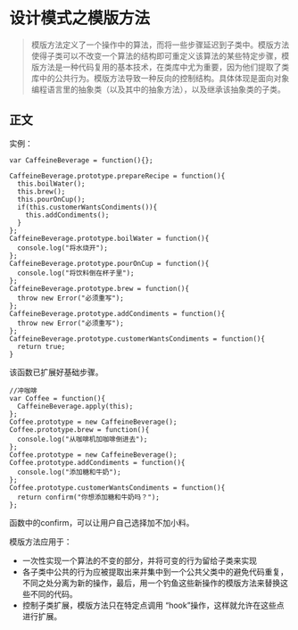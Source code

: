 # 设计模式之模版方法

> 模版方法定义了一个操作中的算法，而将一些步骤延迟到子类中。模版方法使得子类可以不改变一个算法的结构即可重定义该算法的某些特定步骤，模版方法是一种代码复用的基本技术，在类库中尤为重要，因为他们提取了类库中的公共行为。模版方法导致一种反向的控制结构。具体体现是面向对象编程语言里的抽象类（以及其中的抽象方法），以及继承该抽象类的子类。

## 正文
实例：
```
var CaffeineBeverage = function(){};

CaffeineBeverage.prototype.prepareRecipe = function(){
  this.boilWater();
  this.brew();
  this.pourOnCup();
  if(this.customerWantsCondiments()){
    this.addCondiments();
  }
};
CaffeineBeverage.prototype.boilWater = function(){
  console.log("将水烧开");
};
CaffeineBeverage.prototype.pourOnCup = function(){
  console.log("将饮料倒在杯子里");
};
CaffeineBeverage.prototype.brew = function(){
  throw new Error("必须重写");
};
CaffeineBeverage.prototype.addCondiments = function(){
  throw new Error("必须重写");
};
CaffeineBeverage.prototype.customerWantsCondiments = function(){
  return true;
}
```
该函数已扩展好基础步骤。

```
//冲咖啡
var Coffee = function(){
  CaffeineBeverage.apply(this);
};
Coffee.prototype = new CaffeineBeverage();
Coffee.prototype.brew = function(){
  console.log("从咖啡机加咖啡倒进去");
};
Coffee.prototype = new CaffeineBeverage();
Coffee.prototype.addCondiments = function(){
  console.log("添加糖和牛奶");
};
Coffee.prototype.customerWantsCondiments = function(){
  return confirm("你想添加糖和牛奶吗？");
};
```
函数中的confirm，可以让用户自己选择加不加小料。

模版方法应用于：
* 一次性实现一个算法的不变的部分，并将可变的行为留给子类来实现
* 各子类中公共的行为应被提取出来并集中到一个公共父类中的避免代码重复，不同之处分离为新的操作，最后，用一个钓鱼这些新操作的模版方法来替换这些不同的代码。
* 控制子类扩展，模版方法只在特定点调用 “hook”操作，这样就允许在这些点进行扩展。
